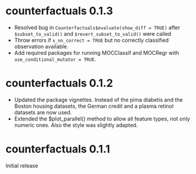 # counterfactuals 0.1.3
* Resolved bug in `Counterfactuals$evaluate(show_diff = TRUE)` after `$subset_to_valid()` and `$revert_subset_to_valid()` were called
* Throw errors if `x_nn_correct = TRUE` but no correctly classified observation available. 
* Add required packages for running MOCClassif and MOCRegr with `use_conditional_mutator = TRUE`.
  
# counterfactuals 0.1.2
* Updated the package vignettes. Instead of the pima diabetis and the Boston 
housing datasets, the German credit and a plasma retinol datasets are now used.
* Extended the $plot_parallel() method to allow all feature types, not only numeric ones.
Also the style was slightly adapted.

# counterfactuals 0.1.1
Initial release
